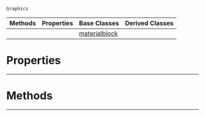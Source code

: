  `Graphics`

|Methods|Properties|Base Classes|Derived Classes|
|---|---|---|---|
| | |[materialblock](https://github.com/ZilchEngine/ZilchDocs/blob/master/code_reference/class_reference/materialblock.markdown)| |


 #  Properties


---  
 #  Methods


---  
 

 